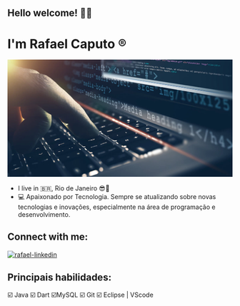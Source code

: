## Hello welcome! :raising_hand_man:
# I'm Rafael Caputo  :registered:
![Programing](https://github.com/rafaelcaputodev/Rafaelcaputodev/blob/master/Programa%C3%A7%C3%A3o.jpg)
- I live in :brazil:, Rio de Janeiro :sunglasses::sunrise:
- :computer: Apaixonado por Tecnologia. Sempre se atualizando sobre novas tecnologias e inovações, especialmente na área de programação e desenvolvimento.
## Connect with me:

<a href="https://www.linkedin.com/in/rafael-caputo-84a0381b7/" target="_black">
<img align="center" alt="rafael-linkedin" height="30" width="40" src="https://devicon.dev/devicon.git/icons/linkedin/linkedin-original.svg"
style="max-width:100%;">
</a>

##  Principais habilidades:
:ballot_box_with_check: Java
:ballot_box_with_check: Dart
:ballot_box_with_check:MySQL
:ballot_box_with_check: Git
:ballot_box_with_check: Eclipse | VScode
